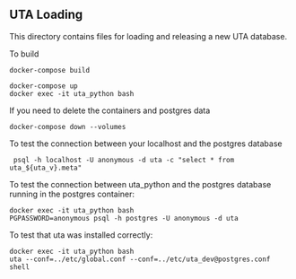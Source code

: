 ## UTA Loading

This directory contains files for loading and releasing a new UTA database.


To build
```shell
docker-compose build
```

```shell
docker-compose up
docker exec -it uta_python bash
```

If you need to delete the containers and postgres data
```shell
docker-compose down --volumes
```

To test the connection between your localhost and the postgres database
```shell
 psql -h localhost -U anonymous -d uta -c "select * from uta_${uta_v}.meta"
```

To test the connection between uta_python and the postgres database running in the postgres container:
```shell
docker exec -it uta_python bash
PGPASSWORD=anonymous psql -h postgres -U anonymous -d uta
```

To test that uta was installed correctly:
```shell
docker exec -it uta_python bash
uta --conf=../etc/global.conf --conf=../etc/uta_dev@postgres.conf shell
```